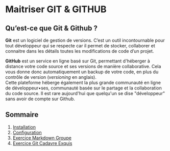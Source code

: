 # Maitriser GIT & GITHUB

## Qu’est-ce que Git & Github ?

**Git** est un logiciel de gestion de versions. C’est un outil incontournable pour tout développeur qui se respecte car il permet de stocker, collaborer et connaitre dans les détails toutes les modifications de code d’un projet.

**GitHub** est un service en ligne basé sur Git, permettant d'héberger à distance votre code source et ses versions de manière collaborative. Cela vous donne donc automatiquement un backup de votre code, en plus du contrôle de version (*versioning* en anglais).  
Cette plateforme héberge également la plus grande communauté en ligne de développeur•ses, communauté basée sur le partage et la collaboration du code source.  Il est rare aujourd'hui que quelqu'un se dise "développeur" sans avoir de compte sur Github.

## Sommaire

1. [Installation](1.git-installation.md)
2. [Configuration](2.git-configuration.md)
3. [Exercice Markdown Groupe](3.exercice-markdown-groupe.md)
4. [Exercice Git Cadavre Exquis](4.exercice-git-cadavre-exquis.md)